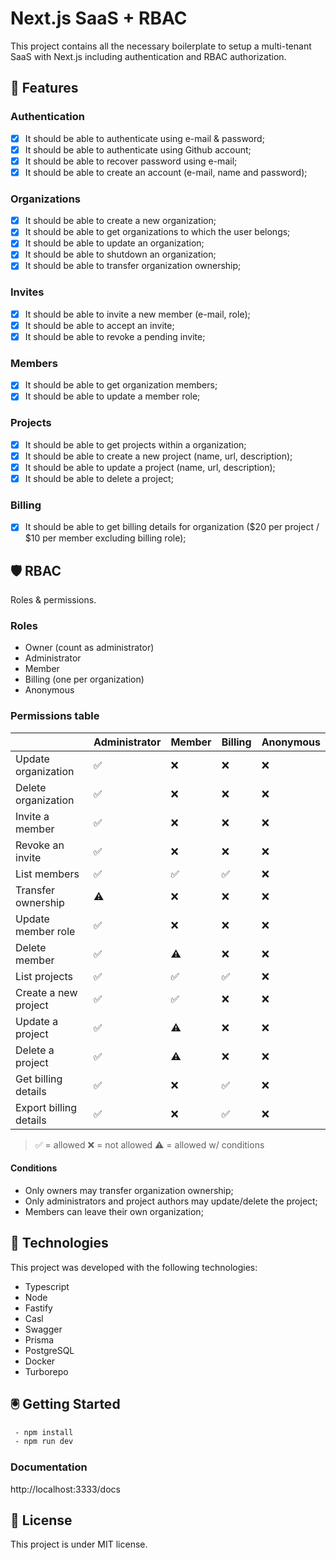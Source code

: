 # Next.js SaaS + RBAC

This project contains all the necessary boilerplate to setup a multi-tenant SaaS with Next.js including authentication and RBAC authorization.

## 📌 Features

### Authentication

- [X] It should be able to authenticate using e-mail & password;
- [X] It should be able to authenticate using Github account;
- [X] It should be able to recover password using e-mail;
- [X] It should be able to create an account (e-mail, name and password);

### Organizations

- [X] It should be able to create a new organization;
- [X] It should be able to get organizations to which the user belongs;
- [X] It should be able to update an organization;
- [X] It should be able to shutdown an organization;
- [X] It should be able to transfer organization ownership;

### Invites

- [X] It should be able to invite a new member (e-mail, role);
- [X] It should be able to accept an invite;
- [X] It should be able to revoke a pending invite;

### Members

- [X] It should be able to get organization members;
- [X] It should be able to update a member role;

### Projects

- [x] It should be able to get projects within a organization;
- [X] It should be able to create a new project (name, url, description);
- [X] It should be able to update a project (name, url, description);
- [X] It should be able to delete a project;

### Billing

- [X] It should be able to get billing details for organization ($20 per project / $10 per member excluding billing role);

## 🛡️ RBAC

Roles & permissions.

### Roles

- Owner (count as administrator)
- Administrator
- Member
- Billing (one per organization)
- Anonymous

### Permissions table

|                          | Administrator | Member | Billing | Anonymous |
| ------------------------ | ------------- | ------ | ------- | --------- |
| Update organization      | ✅            | ❌     | ❌      | ❌        |
| Delete organization      | ✅            | ❌     | ❌      | ❌        |
| Invite a member          | ✅            | ❌     | ❌      | ❌        |
| Revoke an invite         | ✅            | ❌     | ❌      | ❌        |
| List members             | ✅            | ✅     | ✅      | ❌        |
| Transfer ownership       | ⚠️            | ❌     | ❌      | ❌        |
| Update member role       | ✅            | ❌     | ❌      | ❌        |
| Delete member            | ✅            | ⚠️     | ❌      | ❌        |
| List projects            | ✅            | ✅     | ✅      | ❌        |
| Create a new project     | ✅            | ✅     | ❌      | ❌        |
| Update a project         | ✅            | ⚠️     | ❌      | ❌        |
| Delete a project         | ✅            | ⚠️     | ❌      | ❌        |
| Get billing details      | ✅            | ❌     | ✅      | ❌        |
| Export billing details   | ✅            | ❌     | ✅      | ❌        |

> ✅ = allowed
> ❌ = not allowed
> ⚠️ = allowed w/ conditions
#### Conditions

- Only owners may transfer organization ownership;
- Only administrators and project authors may update/delete the project;
- Members can leave their own organization;


## 🚀 Technologies

This project was developed with the following technologies:

- Typescript
- Node
- Fastify
- Casl
- Swagger
- Prisma
- PostgreSQL
- Docker
- Turborepo

## 🖲️ Getting Started
```sh
 - npm install
 - npm run dev
```

### Documentation

http://localhost:3333/docs

## 📝 License

This project is under MIT license.